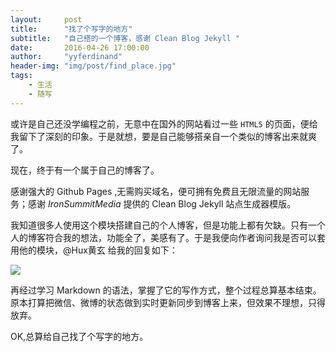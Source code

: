 ```yaml
---
layout:     post
title:      "找了个写字的地方"
subtitle:   "自己搭的一个博客，感谢 Clean Blog Jekyll "
date:       2016-04-26 17:00:00 
author:     "yyferdinand"
header-img: "img/post/find_place.jpg"
tags:
    - 生活
    - 随写
---
```


<div id="wmd-preview" class="wmd-preview"><div class="md-section-divider"></div><p data-anchor-id="kg2b">或许是自己还没学编程之前，无意中在国外的网站看过一些 <code>HTML5</code> 的页面，便给我留下了深刻的印象。于是就想，要是自己能够搭亲自一个类似的博客出来就爽了。</p><p data-anchor-id="8ojf">现在，终于有一个属于自己的博客了。</p><p data-anchor-id="1r6a">感谢强大的 Github Pages ,无需购买域名，便可拥有免费且无限流量的网站服务；感谢 <em>IronSummitMedia</em> 提供的 Clean Blog Jekyll 站点生成器模版。</p><p data-anchor-id="bo1b">我知道很多人使用这个模块搭建自己的个人博客，但是功能上都有欠缺。只有一个人的博客符合我的想法，功能全了，美感有了。于是我便向作者询问我是否可以套用他的模块，@Hux黄玄 给我的回复如下：</p><img src="{{ site.baseurl }}/img/post/hux_reply.png"/>
<p data-anchor-id="iovs">再经过学习 Markdown 的语法，掌握了它的写作方式，整个过程总算基本结束。原本打算把微信、微博的状态做到实时更新同步到博客上来，但效果不理想，只得放弃。</p><p data-anchor-id="bno0">OK,总算给自己找了个写字的地方。</p></div>
